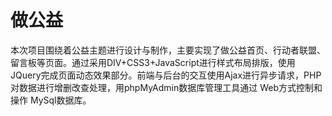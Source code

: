 # 做公益
本次项目围绕着公益主题进行设计与制作，主要实现了做公益首页、行动者联盟、留言板等页面。通过采用DIV+CSS3+JavaScript进行样式布局排版，使用JQuery完成页面动态效果部分。前端与后台的交互使用Ajax进行异步请求，PHP对数据进行增删改查处理，用phpMyAdmin数据库管理工具通过 Web方式控制和操作 MySql数据库。
